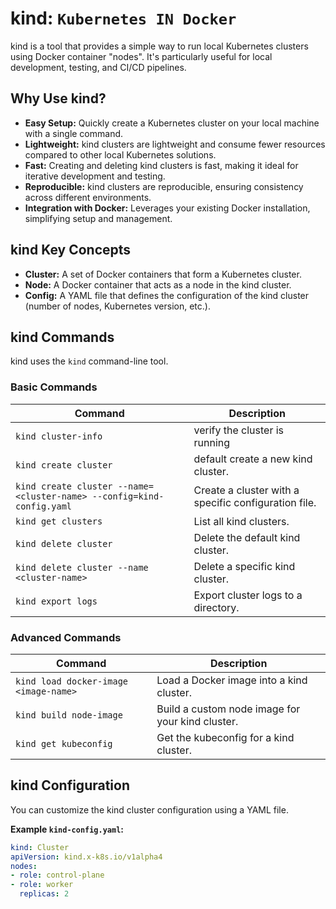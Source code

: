# kind: `Kubernetes IN Docker`

kind is a tool that provides a simple way to run local Kubernetes clusters using Docker container "nodes". It's particularly useful for local development, testing, and CI/CD pipelines.

## Why Use kind?

* **Easy Setup:**  Quickly create a Kubernetes cluster on your local machine with a single command.
* **Lightweight:**  kind clusters are lightweight and consume fewer resources compared to other local Kubernetes solutions.
* **Fast:**  Creating and deleting kind clusters is fast, making it ideal for iterative development and testing.
* **Reproducible:**  kind clusters are reproducible, ensuring consistency across different environments.
* **Integration with Docker:**  Leverages your existing Docker installation, simplifying setup and management.

## kind Key Concepts

* **Cluster:** A set of Docker containers that form a Kubernetes cluster.
* **Node:** A Docker container that acts as a node in the kind cluster.
* **Config:** A YAML file that defines the configuration of the kind cluster (number of nodes, Kubernetes version, etc.).

## kind Commands

kind uses the `kind` command-line tool.

### Basic Commands

| Command | Description |
|---|---|
| `kind cluster-info` | verify the cluster is running |
| `kind create cluster` | default create a new kind cluster. |
| `kind create cluster --name=<cluster-name> --config=kind-config.yaml` | Create a cluster with a specific configuration file. |
| `kind get clusters` | List all kind clusters. |
| `kind delete cluster` | Delete the default kind cluster. |
| `kind delete cluster --name <cluster-name>` | Delete a specific kind cluster. |
| `kind export logs` | Export cluster logs to a directory. |

### Advanced Commands

| Command | Description |
|---|---|
| `kind load docker-image <image-name>` | Load a Docker image into a kind cluster. |
| `kind build node-image` | Build a custom node image for your kind cluster. |
| `kind get kubeconfig` | Get the kubeconfig for a kind cluster. |

## kind Configuration

You can customize the kind cluster configuration using a YAML file.

**Example `kind-config.yaml`:**

```yaml
kind: Cluster
apiVersion: kind.x-k8s.io/v1alpha4
nodes:
- role: control-plane
- role: worker
  replicas: 2